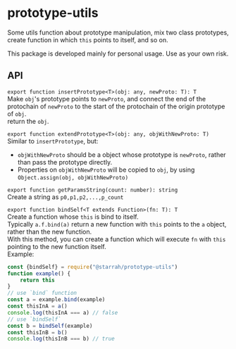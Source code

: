 prototype-utils
===================
Some utils function about prototype manipulation, mix two class prototypes, create function in which `this` points to itself, and so on.

This package is developed mainly for personal usage. Use as your own risk.

## API
`export function insertPrototype<T>(obj: any, newProto: T): T`  
Make `obj`'s prototype points to `newProto`, and connect the end of the protochain of `newProto` to the start of the protochain of the origin prototype of `obj`.  
return the `obj`.  

`export function extendPrototype<T>(obj: any, objWithNewProto: T)`  
Similar to `insertPrototype`, but:  
- `objWithNewProto` should be a object whose prototype is `newProto`, rather than pass the prototype directly.  
- Properties on `objWithNewProto` will be copied to `obj`, by using `Object.assign(obj, objWithNewProto)`  

`export function getParamsString(count: number): string`  
Create a string as `p0,p1,p2,...,p_count`  

`export function bindSelf<T extends Function>(fn: T): T`  
Create a function whose `this` is bind to itself.  
Typically `a.f.bind(a)` return a new function with `this` points to the `a` object, rather than the new function.  
With this method, you can create a function which will execute `fn` with `this` pointing to the new function itself.  
Example:  
```js
const {bindSelf} = require("@starrah/prototype-utils")
function example() {
    return this
}
// use `bind` function
const a = example.bind(example)
const thisInA = a()
console.log(thisInA === a) // false
// use `bindSelf`
const b = bindSelf(example)
const thisInB = b()
console.log(thisInB === b) // true
```
